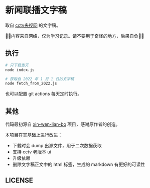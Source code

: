 # 新闻联播文字稿

取自 [cctv央视网](https://tv.cctv.com/) 的文字稿。

🚧🚧内容来自网络，仅为学习记录。请不要用于奇怪的地方，后果自负🚧🚧

## 执行

```sh
# 只下载当天
node index.js

# 获取自 2022 年 1 月 1 日的文字稿
node fetch_from_2022.js
```

也可以配置 git actions 每天定时执行。

## 其他

代码最初源自 [xin-wen-lian-bo](https://github.com/DuckBurnIncense/xin-wen-lian-bo) 项目，感谢原作者的创造。

本项目在其基础上进行改进：

- 下载时会 dump 出源文件，用于二次数据获取
- 支持 cctv 老版本 ui
- 升级依赖
- 删除文字稿正文中的 html 标签，生成的 markdown 有更好的可读性

## LICENSE

